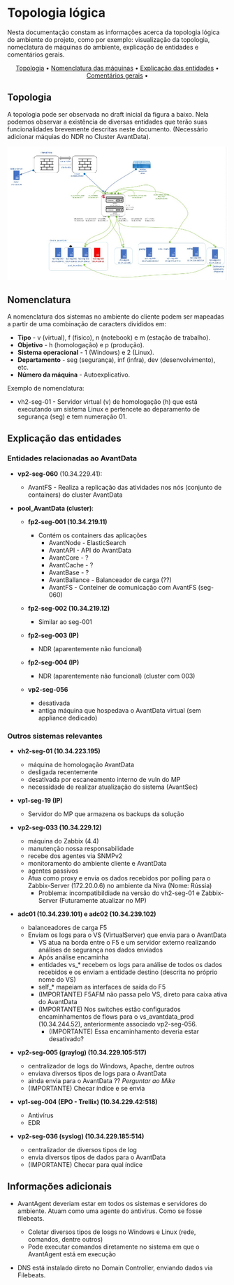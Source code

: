 # Topologia lógica
Nesta documentação constam as informações acerca da topologia lógica do ambiente do projeto, como por exemplo: visualização da topologia, nomeclatura de máquinas do ambiente, explicação de entidades e comentários gerais.

<p align="center">
  <a href="#topologia">Topologia</a> •
  <a href="#nomenclatura">Nomenclatura das máquinas</a> •
  <a href="#explicação das entidades">Explicação das entidades</a> •
  <a href="#comentários gerais">Comentários gerais</a> •
</p>

## Topologia

A topologia pode ser observada no draft inicial da figura a baixo. Nela podemos observar a existência de diversas entidades que terão suas funcionalidades brevemente descritas neste documento. (Necessário adicionar máquias do NDR no Cluster AvantData).

![Topologia lógica](images/Topologia_AvantData.jpeg)

## Nomenclatura

A nomenclatura dos sistemas no ambiente do cliente podem ser mapeadas a partir de uma combinação de caracters divididos em:

* **Tipo** - v (virtual), f (físico), n (notebook) e m (estação de trabalho).
* **Objetivo** - h (homologação) e p (produção).
* **Sistema operacional** - 1 (Windows) e 2 (Linux).
* **Departamento** - seg (segurança), inf (infra), dev (desenvolvimento), etc.
* **Número da máquina** - Autoexplicativo.

Exemplo de nomenclatura:
* vh2-seg-01 - Servidor virtual (v) de homologação (h) que está executando um sistema Linux e pertencete ao deparamento de segurança (seg) e tem numeração 01.

## Explicação das entidades

### Entidades relacionadas ao AvantData

* **vp2-seg-060** (10.34.229.41):
    * AvantFS - Realiza a replicação das atividades nos nós (conjunto de containers) do cluster AvantData

* **pool_AvantData (cluster)**:

    * **fp2-seg-001 (10.34.219.11)**
        * Contém os containers das aplicações 
            * AvantNode - ElasticSearch
            * AvantAPI  - API do AvantData
            * AvantCore - ?
            * AvantCache - ?
            * AvantBase - ?
            * AvantBallance - Balanceador de carga (??)
            * AvantFS - Conteiner de comunicação com AvantFS (seg-060)

    * **fp2-seg-002 (10.34.219.12)**
        * Similar ao seg-001

    * **fp2-seg-003 (IP)**
        * NDR (aparentemente não funcional)

    * **fp2-seg-004 (IP)**
        * NDR (aparentemente não funcional) (cluster com 003)

    * **vp2-seg-056**
        * desativada
        * antiga máquina que hospedava o AvantData virtual (sem appliance dedicado)

### Outros sistemas relevantes

* **vh2-seg-01 (10.34.223.195)**
    * máquina de homologação AvantData
    * desligada recentemente
    * desativada por escaneamento interno de vuln do MP
    * necessidade de realizar atualização do sistema (AvantSec)

* **vp1-seg-19 (IP)**
    * Servidor do MP que armazena os backups da solução

* **vp2-seg-033 (10.34.229.12)**
    * máquina do Zabbix (4.4)
    * manutenção nossa responsabilidade
    * recebe dos agentes via SNMPv2
    * monitoramento do ambiente cliente e AvantData
    * agentes passivos
    *  Atua como proxy e envia os dados recebidos por polling para o Zabbix-Server (172.20.0.6) no ambiente da Niva (Nome: Rússia)
        * Problema: incompatibildiade na versão do vh2-seg-01 e Zabbix-Server (Futuramente atualizar no MP)

* **adc01 (10.34.239.101) e adc02 (10.34.239.102)**
    * balanceadores de carga F5
    * Enviam os logs para o VS (VirtualServer) que envia para o AvantData
        * VS atua na borda entre o F5 e um servidor externo realizando análises de segurança nos dados enviados
        * Após análise encaminha 
        * entidades vs_* recebem os logs para análise de todos os dados recebidos e os enviam a entidade destino (descrita no próprio nome do VS)
        * self_* mapeiam as interfaces de saída do F5
        * (IMPORTANTE) F5AFM não passa pelo VS, direto para caixa ativa do AvantData
        * (IMPORTANTE) Nos switches estão configurados encaminhamentos de flows para o vs_avantdata_prod (10.34.244.52), anteriormente associado vp2-seg-056. 
            * (IMPORTANTE) Essa encaminhamento deveria estar desativado?

* **vp2-seg-005 (graylog) (10.34.229.105:517)**
    * centralizador de logs do Windows, Apache, dentre outros
    * enviava diversos tipos de logs para o AvantData
    * ainda envia para o AvantData ?? *Perguntar ao Mike*
    * (IMPORTANTE) Checar índice e se envia

* **vp1-seg-004 (EPO - Trellix) (10.34.229.42:518)**
    * Antivírus
    * EDR

* **vp2-seg-036 (syslog) (10.34.229.185:514)**
    * centralizador de diversos tipos de log
    * envia diversos tipos de dados para o AvantData
    * (IMPORTANTE) Checar para qual índice

## Informações adicionais

* AvantAgent deveriam estar em todos os sistemas e servidores do ambiente. Atuam como uma agente do antivírus. Como se fosse filebeats.
    * Coletar diversos tipos de losgs no Windows e Linux (rede, comandos, dentre outros)
    * Pode executar comandos diretamente no sistema em que o AvantAgent está em execução

* DNS está instalado direto no Domain Controller, enviando dados via Filebeats.

